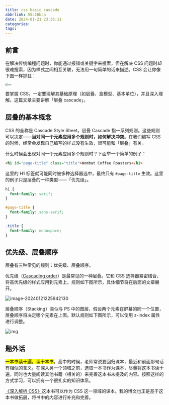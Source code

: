 ```yaml
---
title: css basic cascade
abbrlink: 55c26bca
date: 2024-01-21 23:36:11
categories:
tags:
---
```


## 前言

在解决传统编程问题时，你能通过报错或关键字来搜索，但在解决 CSS 问题时却很难搜索，因为样式之间相互关联，无法用一句简单的话来描述。CSS 会让你像下图一样抓狂：

<img src="https://blog-1256032382.cos.ap-nanjing.myqcloud.com/jpg/css.gif" alt="css" style="zoom:50%;" />

要掌握 CSS，一定要理解其基础原理（如层叠、盒模型、基本单位），并且深入理解。这篇文章主要讲解「层叠 cascade」。

## 层叠的基本概念

CSS 的全称是 Cascade Style Sheet。层叠 Cascade 指一系列规则。这些规则可以决定——**当对同一个元素应用多个规则时，如何解决冲突**。在我们编写 CSS 的时候，经常会发现自己编写的样式没有生效，很可能和「层叠」有关。

什么时候会出现对同一个元素应用多个规则时？下面举一个简单的例子：

```html
<h1 id="page-title" class="title">Wombat Coffee Roasters</h1>
```

这里的 H1 标签就可能同时被多种选择器选中，最终只有 `#page-title` 生效。这里的例子只是层叠的一种类型——「优先级」。

```css
h1 {
  font-family: serif;
}

#page-title {
  font-family: sans-serif;
}

.title {
  font-family: monospace;
}
```

## 优先级、层叠顺序

层叠有三种常见的规则：优先级、层叠顺序。

优先级（[Cascading order](https://developer.mozilla.org/en-US/docs/Web/CSS/Cascade#cascading_order)）是最常见的一种层叠。它和 CSS 选择器紧密结合，将高优先级的样式应用到元素上。规则如下图所示，具体细节将在后面的文章展开。

![image-20240121225942130](https://blog-1256032382.cos.ap-nanjing.myqcloud.com/jpg/cascading-order.png)

层叠顺序（Stacking）类似与 PS 中的图层，假设两个元素在屏幕的同一个位置，层叠顺序将决定哪个元素在上面。默认规则如下图所示，可以使用 z-index 属性进行调整。

![img](https://blog-1256032382.cos.ap-nanjing.myqcloud.com/jpg/stacking-order.png)

## 题外话

<mark>一本书读十遍，读十本书</mark>。高中的时候，老师常说要回归课本，最近和前面那句话有相似的含义。在深入另一个领域之前，选取一本书作为课本，尽量将这本书读十遍，同时也大量阅读其他书籍（相关的）来完善这本书未提及的内容。按照这样的方式学习，可以拥有一个很扎实的知识体系。

[《深入解析 CSS》](https://book.douban.com/subject/35021471/)这本书可以作为 CSS 这一领域的课本。我的博文也正是基于这本书做拓展，将书中的内容进行补充和完善。